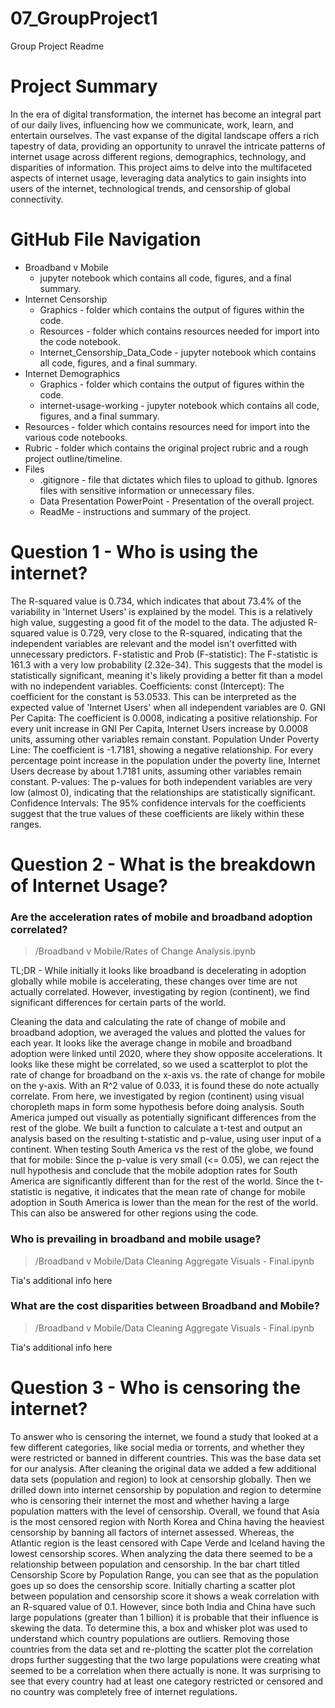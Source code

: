# 07_GroupProject1
Group Project Readme
# Project Summary
In the era of digital transformation, the internet has become an integral part of our daily lives, influencing how we communicate, work, learn, and entertain ourselves. The vast expanse of the digital landscape offers a rich tapestry of data, providing an opportunity to unravel the intricate patterns of internet usage across different regions, demographics, technology, and disparities of information.
This project aims to delve into the multifaceted aspects of internet usage, leveraging data analytics to gain insights into users of the internet, technological trends, and censorship of global connectivity. 

# GitHub File Navigation
  * Broadband v Mobile
      * jupyter notebook which contains all code, figures, and a final summary. 
  * Internet Censorship
      * Graphics - folder which contains the output of figures within the code.
      * Resources - folder which contains resources needed for import into the code notebook. 
      * Internet_Censorship_Data_Code - jupyter notebook which contains all code, figures, and a final summary. 
  * Internet Demographics
      * Graphics - folder which contains the output of figures within the code.
      * internet-usage-working - jupyter notebook which contains all code, figures, and a final summary. 
  * Resources - folder which contains resources need for import into the various code notebooks.
  * Rubric - folder which contains the original project rubric and a rough project outline/timeline.
  * Files
      * .gitignore - file that dictates which files to upload to github. Ignores files with sensitive information or unnecessary files. 
      * Data Presentation PowerPoint - Presentation of the overall project. 
      * ReadMe - instructions and summary of the project. 

# Question 1 - Who is using the internet?
The R-squared value is 0.734, which indicates that about 73.4% of the variability in 'Internet Users' is explained by the model. This is a relatively high value, suggesting a good fit of the model to the data.
The adjusted R-squared value is 0.729, very close to the R-squared, indicating that the independent variables are relevant and the model isn't overfitted with unnecessary predictors.
F-statistic and Prob (F-statistic): The F-statistic is 161.3 with a very low probability (2.32e-34). This suggests that the model is statistically significant, meaning it's likely providing a better fit than a model with no independent variables.
Coefficients:
const (Intercept): The coefficient for the constant is 53.0533. This can be interpreted as the expected value of 'Internet Users' when all independent variables are 0.
GNI Per Capita: The coefficient is 0.0008, indicating a positive relationship. For every unit increase in GNI Per Capita, Internet Users increase by 0.0008 units, assuming other variables remain constant.
Population Under Poverty Line: The coefficient is -1.7181, showing a negative relationship. For every percentage point increase in the population under the poverty line, Internet Users decrease by about 1.7181 units, assuming other variables remain constant.
P-values: The p-values for both independent variables are very low (almost 0), indicating that the relationships are statistically significant.
Confidence Intervals: The 95% confidence intervals for the coefficients suggest that the true values of these coefficients are likely within these ranges.

# Question 2 - What is the breakdown of Internet Usage?
### Are the acceleration rates of mobile and broadband adoption correlated?
> /Broadband v Mobile/Rates of Change Analysis.ipynb

TL;DR - While initially it looks like broadband is decelerating in adoption globally while mobile is accelerating, these changes over time are not actually correlated. However, investigating by region (continent), we find significant differences for certain parts of the world. 

Cleaning the data and calculating the rate of change of mobile and broadband adoption, we averaged the values and plotted the values for each year. It looks like the average change in mobile and broadband adoption were linked until 2020, where they show opposite accelerations. It looks like these might be correlated, so we used a scatterplot to plot the rate of change for broadband on the x-axis vs. the rate of change for mobile on the y-axis. With an R^2 value of 0.033, it is found these do note actually correlate. From here, we investigated by region (continent) using visual choropleth maps in form some hypothesis before doing analysis. South America jumped out visually as potentially significant differences from the rest of the globe.  We built a function to calculate a t-test and output an analysis based on the resulting t-statistic and p-value, using user input of a continent. When testing South America vs the rest of the globe, we found that for mobile: Since the p-value is very small (<= 0.05), we can reject the null hypothesis and conclude that the mobile adoption rates for South America are significantly different than for the rest of the world. Since the t-statistic is negative, it indicates that the mean rate of change for mobile adoption in South America is lower than the mean for the rest of the world. This can also be answered for other regions using the code. 

### Who is prevailing in broadband and mobile usage?
> /Broadband v Mobile/Data Cleaning Aggregate Visuals - Final.ipynb

Tia's additional info here

### What are the cost disparities  between Broadband and Mobile?
> /Broadband v Mobile/Data Cleaning Aggregate Visuals - Final.ipynb

Tia's additional info here

# Question 3 - Who is censoring the internet?
To answer who is censoring the internet, we found a study that looked at a few different categories, like social media or torrents, and whether they were restricted or banned in different countries. This was the base data set for our analysis. After cleaning the original data we added a few additional data sets (population and region) to look at censorship globally. Then we drilled down into internet censorship by population and region to determine who is censoring their internet the most and whether having a large population matters with the level of censorship. Overall, we found that Asia is the most censored region with North Korea and China having the heaviest censorship by banning all factors of internet assessed. Whereas, the Atlantic region is the least censored with Cape Verde and Iceland having the lowest censorship scores. When analyzing the data there seemed to be a relationship between population and censorship. In the bar chart titled Censorship Score by Population Range, you can see that as the population goes up so does the censorship score. Initially charting a scatter plot between population and censorship score it shows a weak correlation with an R-squared value of 0.1. However, since both India and China have such large populations (greater than 1 billion) it is probable that their influence is skewing the data. To determine this, a box and whisker plot was used to understand which country populations are outliers. Removing those countries from the data set and re-plotting the scatter plot the correlation drops further suggesting that the two large populations were creating what seemed to be a correlation when there actually is none.
It was surprising to see that every country had at least one category restricted or censored and no country was completely free of internet regulations. 
